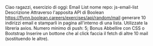 Ciao ragazzi, esercizio di oggi: Email List
nome repo: js-email-list
Descrizione
Attraverso l'apposita API di Boolean https://flynn.boolean.careers/exercises/api/random/mail generare 10 indirizzi email e stamparli in pagina all'interno di una lista.
Utilizzate la libreria axios.
Numero minimo di push: 5;
Bonus
Abbellire con CSS o Bootstrap
Inserire un bottone che al click faccia il fetch di altre 10 mail (sostituendo le altre).